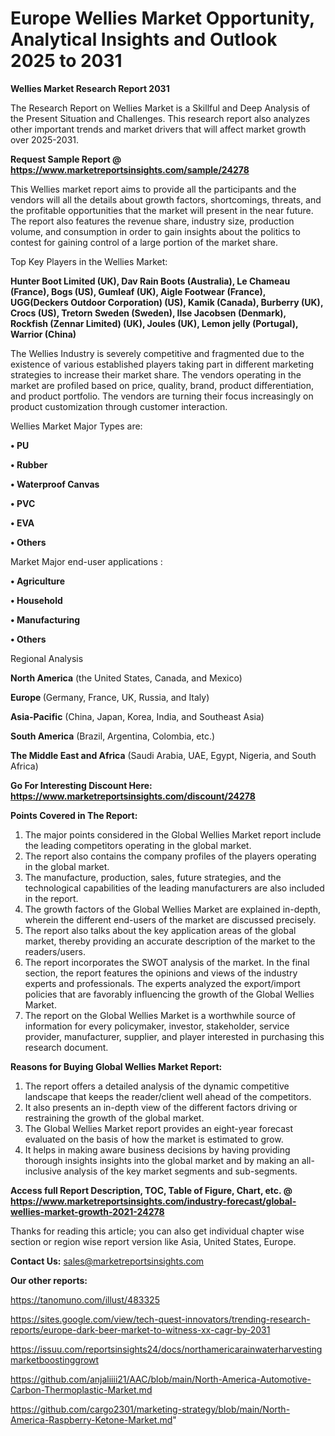 # Europe Wellies Market Opportunity, Analytical Insights and Outlook 2025 to 2031

<strong>Wellies Market Research Report 2031</strong>

The Research Report on Wellies Market is a Skillful and Deep Analysis of the Present Situation and Challenges. This research report also analyzes other important trends and market drivers that will affect market growth over 2025-2031.

<strong>Request Sample Report @ <a href=https://www.marketreportsinsights.com/sample/24278>https://www.marketreportsinsights.com/sample/24278</a></strong>

This Wellies market report aims to provide all the participants and the vendors will all the details about growth factors, shortcomings, threats, and the profitable opportunities that the market will present in the near future. The report also features the revenue share, industry size, production volume, and consumption in order to gain insights about the politics to contest for gaining control of a large portion of the market share.

Top Key Players in the Wellies Market:

<strong>Hunter Boot Limited (UK), Dav Rain Boots (Australia), Le Chameau (France), Bogs (US), Gumleaf (UK), Aigle Footwear (France), UGG(Deckers Outdoor Corporation) (US), Kamik (Canada), Burberry (UK), Crocs (US), Tretorn Sweden (Sweden), Ilse Jacobsen (Denmark), Rockfish (Zennar Limited) (UK), Joules (UK), Lemon jelly (Portugal), Warrior (China)</strong>

The Wellies Industry is severely competitive and fragmented due to the existence of various established players taking part in different marketing strategies to increase their market share. The vendors operating in the market are profiled based on price, quality, brand, product differentiation, and product portfolio. The vendors are turning their focus increasingly on product customization through customer interaction.

Wellies Market Major Types are:

<strong>• PU

• Rubber

• Waterproof Canvas

• PVC

• EVA

• Others</strong>

Market Major end-user applications :

<strong>• Agriculture

• Household

• Manufacturing

• Others</strong>

Regional Analysis

</u><strong><b>North America</b></strong> (the United States, Canada, and Mexico)

<strong><b>Europe </b></strong>(Germany, France, UK, Russia, and Italy)

<strong><b>Asia-Pacific</b></strong> (China, Japan, Korea, India, and Southeast Asia)

<strong><b>South America</b></strong> (Brazil, Argentina, Colombia, etc.)

<strong><b>The Middle East and Africa</b></strong> (Saudi Arabia, UAE, Egypt, Nigeria, and South Africa)

<strong>Go For Interesting Discount Here: <a href=https://www.marketreportsinsights.com/discount/24278>https://www.marketreportsinsights.com/discount/24278</a></strong>

<strong>Points Covered in The Report:</strong>
<ol>
  <li>The major points considered in the Global Wellies Market report include the leading competitors operating in the global market.</li>
  <li>The report also contains the company profiles of the players operating in the global market.</li>
  <li>The manufacture, production, sales, future strategies, and the technological capabilities of the leading manufacturers are also included in the report.</li>
  <li>The growth factors of the Global Wellies Market are explained in-depth, wherein the different end-users of the market are discussed precisely.</li>
  <li>The report also talks about the key application areas of the global market, thereby providing an accurate description of the market to the readers/users.</li>
  <li>The report incorporates the SWOT analysis of the market. In the final section, the report features the opinions and views of the industry experts and professionals. The experts analyzed the export/import policies that are favorably influencing the growth of the Global Wellies Market.</li>
  <li>The report on the Global Wellies Market is a worthwhile source of information for every policymaker, investor, stakeholder, service provider, manufacturer, supplier, and player interested in purchasing this research document.</li>
</ol>
<strong>Reasons for Buying Global Wellies Market Report:</strong>

<ol>
  <li>The report offers a detailed analysis of the dynamic competitive landscape that keeps the reader/client well ahead of the competitors.</li>
  <li>It also presents an in-depth view of the different factors driving or restraining the growth of the global market.</li>
  <li>The Global Wellies Market report provides an eight-year forecast evaluated on the basis of how the market is estimated to grow.</li>
  <li>It helps in making aware business decisions by having providing thorough insights insights into the global market and by making an all-inclusive analysis of the key market segments and sub-segments.</li>
</ol>
<strong>Access full Report Description, TOC, Table of Figure, Chart, etc. @ <a href=https://www.marketreportsinsights.com/industry-forecast/global-wellies-market-growth-2021-24278>https://www.marketreportsinsights.com/industry-forecast/global-wellies-market-growth-2021-24278</a></strong>


Thanks for reading this article; you can also get individual chapter wise section or region wise report version like Asia, United States, Europe.

<strong>Contact Us:</strong>
sales@marketreportsinsights.com

<strong>Our other reports:</strong>

<a href=https://tanomuno.com/illust/483325>https://tanomuno.com/illust/483325</a>

<a href=https://sites.google.com/view/tech-quest-innovators/trending-research-reports/europe-dark-beer-market-to-witness-xx-cagr-by-2031>https://sites.google.com/view/tech-quest-innovators/trending-research-reports/europe-dark-beer-market-to-witness-xx-cagr-by-2031</a>

<a href=https://issuu.com/reportsinsights24/docs/northamericarainwaterharvestingmarketboostinggrowt>https://issuu.com/reportsinsights24/docs/northamericarainwaterharvestingmarketboostinggrowt</a>

<a href=https://github.com/anjaliiii21/AAC/blob/main/North-America-Automotive-Carbon-Thermoplastic-Market.md>https://github.com/anjaliiii21/AAC/blob/main/North-America-Automotive-Carbon-Thermoplastic-Market.md</a>

<a href=https://github.com/cargo2301/marketing-strategy/blob/main/North-America-Raspberry-Ketone-Market.md>https://github.com/cargo2301/marketing-strategy/blob/main/North-America-Raspberry-Ketone-Market.md</a>"
